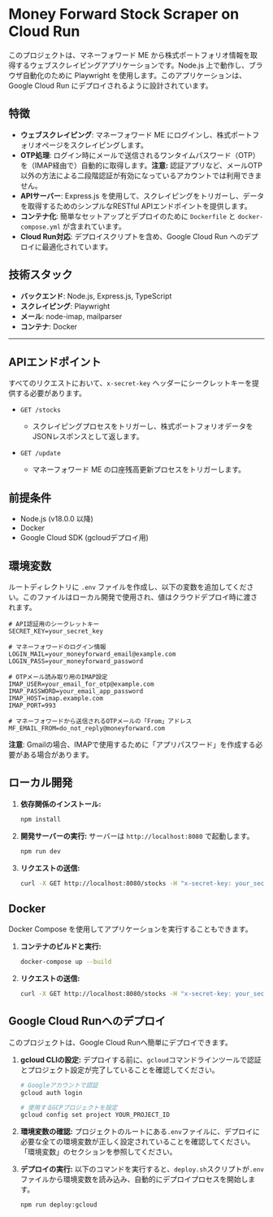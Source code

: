 # Money Forward Stock Scraper on Cloud Run

このプロジェクトは、マネーフォワード ME から株式ポートフォリオ情報を取得するウェブスクレイピングアプリケーションです。Node.js 上で動作し、ブラウザ自動化のために Playwright を使用します。このアプリケーションは、Google Cloud Run にデプロイされるように設計されています。

## 特徴

- **ウェブスクレイピング**: マネーフォワード ME にログインし、株式ポートフォリオページをスクレイピングします。
- **OTP処理**: ログイン時にメールで送信されるワンタイムパスワード（OTP）を（IMAP経由で）自動的に取得します。**注意:** 認証アプリなど、メールOTP以外の方法による二段階認証が有効になっているアカウントでは利用できません。
- **APIサーバー**: Express.js を使用して、スクレイピングをトリガーし、データを取得するためのシンプルなRESTful APIエンドポイントを提供します。
- **コンテナ化**: 簡単なセットアップとデプロイのために `Dockerfile` と `docker-compose.yml` が含まれています。
- **Cloud Run対応**: デプロイスクリプトを含め、Google Cloud Run へのデプロイに最適化されています。

## 技術スタック

- **バックエンド**: Node.js, Express.js, TypeScript
- **スクレイピング**: Playwright
- **メール**: node-imap, mailparser
- **コンテナ**: Docker

---

## APIエンドポイント

すべてのリクエストにおいて、`x-secret-key` ヘッダーにシークレットキーを提供する必要があります。

- `GET /stocks`
  - スクレイピングプロセスをトリガーし、株式ポートフォリオデータをJSONレスポンスとして返します。

- `GET /update`
  - マネーフォワード ME の口座残高更新プロセスをトリガーします。

## 前提条件

- Node.js (v18.0.0 以降)
- Docker
- Google Cloud SDK (gcloudデプロイ用)

## 環境変数

ルートディレクトリに `.env` ファイルを作成し、以下の変数を追加してください。このファイルはローカル開発で使用され、値はクラウドデプロイ時に渡されます。

```env
# API認証用のシークレットキー
SECRET_KEY=your_secret_key

# マネーフォワードのログイン情報
LOGIN_MAIL=your_moneyforward_email@example.com
LOGIN_PASS=your_moneyforward_password

# OTPメール読み取り用のIMAP設定
IMAP_USER=your_email_for_otp@example.com
IMAP_PASSWORD=your_email_app_password
IMAP_HOST=imap.example.com
IMAP_PORT=993

# マネーフォワードから送信されるOTPメールの「From」アドレス
MF_EMAIL_FROM=do_not_reply@moneyforward.com
```

**注意**: Gmailの場合、IMAPで使用するために「アプリパスワード」を作成する必要がある場合があります。

## ローカル開発

1.  **依存関係のインストール:**
    ```bash
    npm install
    ```

2.  **開発サーバーの実行:**
    サーバーは `http://localhost:8080` で起動します。
    ```bash
    npm run dev
    ```

3.  **リクエストの送信:**
    ```bash
    curl -X GET http://localhost:8080/stocks -H "x-secret-key: your_secret_key"
    ```

## Docker

Docker Compose を使用してアプリケーションを実行することもできます。

1.  **コンテナのビルドと実行:**
    ```bash
    docker-compose up --build
    ```

2.  **リクエストの送信:**
    ```bash
    curl -X GET http://localhost:8080/stocks -H "x-secret-key: your_secret_key"
    ```

## Google Cloud Runへのデプロイ

このプロジェクトは、Google Cloud Runへ簡単にデプロイできます。

1.  **gcloud CLIの設定:**
    デプロイする前に、`gcloud`コマンドラインツールで認証とプロジェクト設定が完了していることを確認してください。
    ```bash
    # Googleアカウントで認証
    gcloud auth login

    # 使用するGCPプロジェクトを設定
    gcloud config set project YOUR_PROJECT_ID
    ```

2.  **環境変数の確認:**
    プロジェクトのルートにある`.env`ファイルに、デプロイに必要な全ての環境変数が正しく設定されていることを確認してください。「環境変数」のセクションを参照してください。

3.  **デプロイの実行:**
    以下のコマンドを実行すると、`deploy.sh`スクリプトが`.env`ファイルから環境変数を読み込み、自動的にデプロイプロセスを開始します。
    ```bash
    npm run deploy:gcloud
    ```
